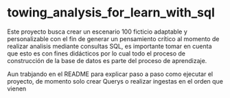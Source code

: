 # towing_analysis_for_learn_with_sql
Este proyecto busca crear un escenario 100 ficticio adaptable y personalizable con el fin de generar un pensamiento crítico al momento de realizar analisis mediante consultas SQL, es importante tomar en cuenta que esto es con fines didácticos por lo cual todo el proceso de construcción de la base de datos es parte del proceso de aprendizaje.

Aun trabjando en el README para explicar paso a paso como ejecutar el proyecto, de momento solo crear Querys o realizar ingestas en el orden que vienen
